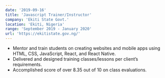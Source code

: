 ```yaml
---
date: '2019-09-16'
title: 'Javascript Trainer/Instructor'
company: 'Ekiti State Govt.'
location: 'Ekiti, Nigeria'
range: 'September 2019 - January 2020'
url: 'https://ekitistate.gov.ng/'
---
```


- Mentor and train students on creating websites and mobile apps using HTML, CSS, JavaScript, React, and React Native.
- Delivered and designed training classes/lessons per client’s requirements.
- Accomplished score of over 8.35 out of 10 on class evaluations.

